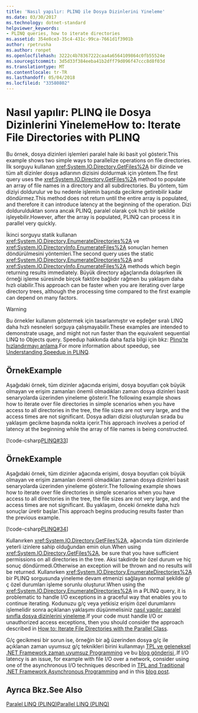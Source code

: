 ```yaml
---
title: 'Nasıl yapılır: PLINQ ile Dosya Dizinlerini Yineleme'
ms.date: 03/30/2017
ms.technology: dotnet-standard
helpviewer_keywords:
- PLINQ queries, how to iterate directories
ms.assetid: 354e8ce3-35c4-431c-99ca-7661d1f3901b
author: rpetrusha
ms.author: ronpet
ms.openlocfilehash: 3222c4b78367222caa4a6564109864c0fb55524e
ms.sourcegitcommit: 3d5d33f384eeba41b2dff79d096f47ccc8d8f03d
ms.translationtype: MT
ms.contentlocale: tr-TR
ms.lasthandoff: 05/04/2018
ms.locfileid: "33580802"
---
```

# <a name="how-to-iterate-file-directories-with-plinq"></a><span data-ttu-id="4d8bf-102">Nasıl yapılır: PLINQ ile Dosya Dizinlerini Yineleme</span><span class="sxs-lookup"><span data-stu-id="4d8bf-102">How to: Iterate File Directories with PLINQ</span></span>
<span data-ttu-id="4d8bf-103">Bu örnek, dosya dizinleri işlemleri paralel hale iki basit yol gösterir.</span><span class="sxs-lookup"><span data-stu-id="4d8bf-103">This example shows two simple ways to parallelize operations on file directories.</span></span> <span data-ttu-id="4d8bf-104">İlk sorguyu kullanan <xref:System.IO.Directory.GetFiles%2A> bir dizinde ve tüm alt dizinler dosya adlarının dizisini doldurmak için yöntem.</span><span class="sxs-lookup"><span data-stu-id="4d8bf-104">The first query uses the <xref:System.IO.Directory.GetFiles%2A> method to populate an array of file names in a directory and all subdirectories.</span></span> <span data-ttu-id="4d8bf-105">Bu yöntem, tüm diziyi doldurulur ve bu nedenle işlemin başında gecikme getirebilir kadar döndürmez.</span><span class="sxs-lookup"><span data-stu-id="4d8bf-105">This method does not return until the entire array is populated, and therefore it can introduce latency at the beginning of the operation.</span></span> <span data-ttu-id="4d8bf-106">Dizi doldurulduktan sonra ancak PLINQ, paralel olarak çok hızlı bir şekilde işleyebilir.</span><span class="sxs-lookup"><span data-stu-id="4d8bf-106">However, after the array is populated, PLINQ can process it in parallel very quickly.</span></span>  
  
 <span data-ttu-id="4d8bf-107">İkinci sorguyu statik kullanan <xref:System.IO.Directory.EnumerateDirectories%2A> ve <xref:System.IO.DirectoryInfo.EnumerateFiles%2A> sonuçları hemen döndürülmesini yöntemleri.</span><span class="sxs-lookup"><span data-stu-id="4d8bf-107">The second query uses the static <xref:System.IO.Directory.EnumerateDirectories%2A> and <xref:System.IO.DirectoryInfo.EnumerateFiles%2A> methods which begin returning results immediately.</span></span> <span data-ttu-id="4d8bf-108">Büyük directory ağaçlarında dolaşırken ilk örneği işleme süresinde birçok faktöre bağlıdır rağmen bu yaklaşım daha hızlı olabilir.</span><span class="sxs-lookup"><span data-stu-id="4d8bf-108">This approach can be faster when you are iterating over large directory trees, although the processing time compared to the first example can depend on many factors.</span></span>  
  
> [!WARNING]
>  <span data-ttu-id="4d8bf-109">Bu örnekler kullanım göstermek için tasarlanmıştır ve eşdeğer sıralı LINQ daha hızlı nesneleri sorguya çalışmayabilir.</span><span class="sxs-lookup"><span data-stu-id="4d8bf-109">These examples are intended to demonstrate usage, and might not run faster than the equivalent sequential LINQ to Objects query.</span></span> <span data-ttu-id="4d8bf-110">Speedup hakkında daha fazla bilgi için bkz: [Plınq'te hızlandırmayı anlama](../../../docs/standard/parallel-programming/understanding-speedup-in-plinq.md).</span><span class="sxs-lookup"><span data-stu-id="4d8bf-110">For more information about speedup, see [Understanding Speedup in PLINQ](../../../docs/standard/parallel-programming/understanding-speedup-in-plinq.md).</span></span>  
  
## <a name="example"></a><span data-ttu-id="4d8bf-111">Örnek</span><span class="sxs-lookup"><span data-stu-id="4d8bf-111">Example</span></span>  
 <span data-ttu-id="4d8bf-112">Aşağıdaki örnek, tüm dizinler ağacında erişimi, dosya boyutları çok büyük olmayan ve erişim zamanları önemli olmadıkları zaman dosya dizinleri basit senaryolarda üzerinden yineleme gösterir.</span><span class="sxs-lookup"><span data-stu-id="4d8bf-112">The following example shows how to iterate over file directories in simple scenarios when you have access to all directories in the tree, the file sizes are not very large, and the access times are not significant.</span></span> <span data-ttu-id="4d8bf-113">Dosya adları dizisi oluşturulan sırada bu yaklaşım gecikme başında nokta içerir.</span><span class="sxs-lookup"><span data-stu-id="4d8bf-113">This approach involves a period of latency at the beginning while the array of file names is being constructed.</span></span>  
  
 [!code-csharp[PLINQ#33](../../../samples/snippets/csharp/VS_Snippets_Misc/plinq/cs/plinqfileiteration.cs#33)]  
  
## <a name="example"></a><span data-ttu-id="4d8bf-114">Örnek</span><span class="sxs-lookup"><span data-stu-id="4d8bf-114">Example</span></span>  
 <span data-ttu-id="4d8bf-115">Aşağıdaki örnek, tüm dizinler ağacında erişimi, dosya boyutları çok büyük olmayan ve erişim zamanları önemli olmadıkları zaman dosya dizinleri basit senaryolarda üzerinden yineleme gösterir.</span><span class="sxs-lookup"><span data-stu-id="4d8bf-115">The following example shows how to iterate over file directories in simple scenarios when you have access to all directories in the tree, the file sizes are not very large, and the access times are not significant.</span></span> <span data-ttu-id="4d8bf-116">Bu yaklaşım, önceki örnekte daha hızlı sonuçlar üretir başlar.</span><span class="sxs-lookup"><span data-stu-id="4d8bf-116">This approach begins producing results faster than the previous example.</span></span>  
  
 [!code-csharp[PLINQ#34](../../../samples/snippets/csharp/VS_Snippets_Misc/plinq/cs/plinqfileiteration.cs#34)]  
  
 <span data-ttu-id="4d8bf-117">Kullanırken <xref:System.IO.Directory.GetFiles%2A>, ağacında tüm dizinlerde yeterli izinlere sahip olduğundan emin olun.</span><span class="sxs-lookup"><span data-stu-id="4d8bf-117">When using <xref:System.IO.Directory.GetFiles%2A>, be sure that you have sufficient permissions on all directories in the tree.</span></span> <span data-ttu-id="4d8bf-118">Aksi takdirde bir özel durum ve hiç sonuç döndürmedi.</span><span class="sxs-lookup"><span data-stu-id="4d8bf-118">Otherwise an exception will be thrown and no results will be returned.</span></span> <span data-ttu-id="4d8bf-119">Kullanırken <xref:System.IO.Directory.EnumerateDirectories%2A> bir PLINQ sorgusunda yineleme devam etmenizi sağlayan normal şekilde g/ç özel durumları işleme sorunlu oluşturur.</span><span class="sxs-lookup"><span data-stu-id="4d8bf-119">When using the <xref:System.IO.Directory.EnumerateDirectories%2A> in a PLINQ query, it is problematic to handle I/O exceptions in a graceful way that enables you to continue iterating.</span></span> <span data-ttu-id="4d8bf-120">Kodunuzu g/ç veya yetkisiz erişim özel durumlarını işlemelidir sonra açıklanan yaklaşımı düşünmelisiniz [nasıl yapılır: paralel sınıfla dosya dizinlerini yineleme](../../../docs/standard/parallel-programming/how-to-iterate-file-directories-with-the-parallel-class.md).</span><span class="sxs-lookup"><span data-stu-id="4d8bf-120">If your code must handle I/O or unauthorized access exceptions, then you should consider the approach described in [How to: Iterate File Directories with the Parallel Class](../../../docs/standard/parallel-programming/how-to-iterate-file-directories-with-the-parallel-class.md).</span></span>  
  
 <span data-ttu-id="4d8bf-121">G/ç gecikmesi bir sorun ise, örneğin bir ağ üzerinden dosya g/ç ile açıklanan zaman uyumsuz g/ç teknikleri birini kullanmayı [TPL ve geleneksel .NET Framework zaman uyumsuz Programming](../../../docs/standard/parallel-programming/tpl-and-traditional-async-programming.md) ve bu [blog gönderisi ](https://blogs.msdn.microsoft.com/pfxteam/2009/08/04/parallel-extensions-and-io/).</span><span class="sxs-lookup"><span data-stu-id="4d8bf-121">If I/O latency is an issue, for example with file I/O over a network, consider using one of the asynchronous I/O techniques described in [TPL and Traditional .NET Framework Asynchronous Programming](../../../docs/standard/parallel-programming/tpl-and-traditional-async-programming.md) and in this [blog post](https://blogs.msdn.microsoft.com/pfxteam/2009/08/04/parallel-extensions-and-io/).</span></span>  
  
## <a name="see-also"></a><span data-ttu-id="4d8bf-122">Ayrıca Bkz.</span><span class="sxs-lookup"><span data-stu-id="4d8bf-122">See Also</span></span>  
 [<span data-ttu-id="4d8bf-123">Paralel LINQ (PLINQ)</span><span class="sxs-lookup"><span data-stu-id="4d8bf-123">Parallel LINQ (PLINQ)</span></span>](../../../docs/standard/parallel-programming/parallel-linq-plinq.md)
